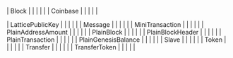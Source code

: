 


| <a id="scalar-block">Block</a> | | | | |
| <a id="scalar-coinbase">Coinbase</a> | | | | |


| <a id="scalar-latticepublickey">LatticePublicKey</a> | | | | |
| <a id="scalar-message">Message</a> | | | | |
| <a id="scalar-minitransaction">MiniTransaction</a> | | | | |
| <a id="scalar-plainaddressamount">PlainAddressAmount</a> | | | | |
| <a id="scalar-plainblock">PlainBlock</a> | | | | |
| <a id="scalar-plainblockheader">PlainBlockHeader</a> | | | | |
| <a id="scalar-plaintransaction">PlainTransaction</a> | | | | |
| <a id="scalar-plaingenesisbalance">PlainGenesisBalance</a> | | | | |
| <a id="scalar-slave">Slave</a> | | | | |
| <a id="scalar-token">Token</a> | | | | |
| <a id="scalar-transfer">Transfer</a> | | | | |
| <a id="scalar-transfertoken">TransferToken</a> | | | | |
